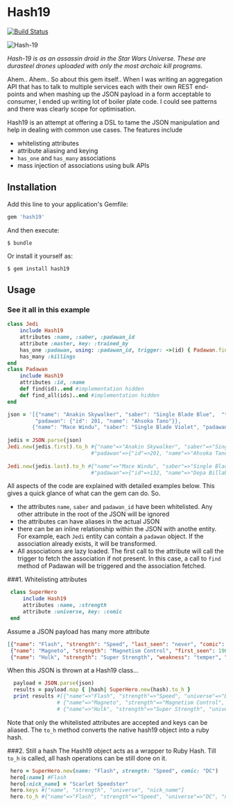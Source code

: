 # Hash19
[![Build Status](https://travis-ci.org/rcdexta/hash19.svg)](https://travis-ci.org/rcdexta/hash19)

![Hash-19](https://s3-us-west-1.amazonaws.com/rcdexta/hash-19-droid.png)

*Hash-19 is as an assassin droid in the Star Wars Universe. These are durasteel drones uploaded with only the most archaic kill programs.*

Ahem.. Ahem.. So about this gem itself.. When I was writing an aggregation API that has to talk to multiple services each with their own REST end-points and when mashing up the JSON payload in a form acceptable to consumer, I ended up writing lot of boiler plate code. I could see patterns and there was clearly scope for optimisation.

Hash19 is an attempt at offering a DSL to tame the JSON manipulation and help in dealing with common use cases. The features include

* whitelisting attributes
* attribute aliasing and keying
* `has_one` and `has_many` associations 
* mass injection of associations using bulk APIs

## Installation
Add this line to your application's Gemfile:

```ruby
gem 'hash19'
```

And then execute:

    $ bundle

Or install it yourself as:

    $ gem install hash19

## Usage

### See it all in this example
```ruby
class Jedi
    include Hash19
    attributes :name, :saber, :padawan_id
    attribute :master, key: :trained_by
    has_one :padawan, using: :padawan_id, trigger: ->(id) { Padawan.find id }
    has_many :killings
end
class Padawan
    include Hash19
    attributes :id, :name
    def find(id)..end #implementation hidden
    def find_all(ids)..end #implementation hidden
end

json = '[{"name": "Anakin Skywalker", "saber": "Single Blade Blue",  "trained_by": "Obi Wan",
         "padawan": {"id": 201, "name": "Ahsoka Tano"}},
        {"name": "Mace Windu", "saber": "Single Blade Violet", "padawan_id": 132, "trained_by": "Yoda"}]'
        
jedis = JSON.parse(json)    
Jedi.new(jedis.first).to_h #{"name"=>"Anakin Skywalker", "saber"=>"Single Blade Blue", "master"=>"Obi Wan",
                           #"padawan"=>{"id"=>201, "name"=>"Ahsoka Tano"}}
                           
Jedi.new(jedis.last).to_h #{"name"=>"Mace Windu", "saber"=>"Single Blade Violet", "master"=>"Yoda",
                           #"padawan"=>{"id"=>132, "name"=>"Depa Billaba["}}

```
All aspects of the code are explained with detailed examples below. This gives a quick glance of what can the gem can do. So.
* the attributes `name`, `saber` and `padawan_id` have been whitelisted. Any other attribute in the root of the JSON will be ignored
* the attributes can have aliases in the actual JSON
* there can be an inline relationship within the JSON with anothe entity. For example, each `Jedi` entity can contain a `padawan` object. If the association already exists, it will be transformed.
* All associations are lazy loaded. The first call to the attribute will call the trigger to fetch the association if not present. In this case, a call to `find` method of Padawan will be triggered and the association fetched.

###1. Whitelisting attributes

```ruby
 class SuperHero 
	 include Hash19
	 attributes :name, :strength
	 attribute :universe, key: :comic
 end
 ```
 Assume a JSON payload has many more attribute
 ```json
 [{"name": "Flash", "strength": "Speed", "last_seen": "never", "comic": "DC"},
  {"name": "Magneto", "strength": "Magnetism Control", "first_seen": 1963, "comic": "Marvel"},
  {"name": "Hulk", "strength": "Super Strength", "weakness": "temper", "comic": "Marvel"}]
  ```
  When this JSON is thrown at a Hash19 class...
  ```ruby
    payload = JSON.parse(json)
    results = payload.map { |hash| SuperHero.new(hash).to_h }
    print results #[{"name"=>"Flash", "strength"=>"Speed", "universe"=>"DC"},
                  # {"name"=>"Magneto", "strength"=>"Magnetism Control", "universe"=>"Marvel"},
                  # {"name"=>"Hulk", "strength"=>"Super Strength", "universe"=>"Marvel"}]
  ```
  Note that only the whitelisted attributes are accepted and keys can be aliased. The `to_h` method converts the native hash19 object into a ruby hash. 
  
###2. Still a hash
The Hash19 object acts as a wrapper to Ruby Hash. Till `to_h` is called, all hash operations can be still done on it.
``` ruby
 hero = SuperHero.new(name: "Flash", strength: "Speed", comic: "DC")
 hero[:name] #Flash
 hero[:nick_name] = "Scarlet Speedster"
 hero.keys #["name", "strength", "universe", "nick_name"]
 hero.to_h #{"name"=>"Flash", "strength"=>"Speed", "universe"=>"DC", "nick_name"=>"Scarlet Speedster"}
```
  
  
  
